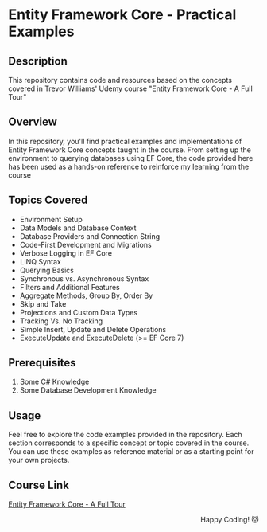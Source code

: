 # Entity Framework Core - Practical Examples

## Description

This repository contains code and resources based on the concepts covered in Trevor Williams' Udemy course "Entity Framework Core - A Full Tour"

## Overview
In this repository, you'll find practical examples and implementations of Entity Framework Core concepts taught in the course. 
From setting up the environment to querying databases using EF Core, the code provided here has been used as a hands-on reference to reinforce my learning from the course

## Topics Covered
- Environment Setup
- Data Models and Database Context
- Database Providers and Connection String
- Code-First Development and Migrations
- Verbose Logging in EF Core
- LINQ Syntax
- Querying Basics
- Synchronous vs. Asynchronous Syntax
- Filters and Additional Features
- Aggregate Methods, Group By, Order By
- Skip and Take
- Projections and Custom Data Types
- Tracking Vs. No Tracking
- Simple Insert, Update and Delete Operations
- ExecuteUpdate and ExecuteDelete (>= EF Core 7)

## Prerequisites
1. Some C# Knowledge
2. Some Database Development Knowledge

## Usage
Feel free to explore the code examples provided in the repository. Each section corresponds to a specific concept or topic covered in the course. You can use these examples as reference material or as a starting point for your own projects.

## Course Link
[Entity Framework Core - A Full Tour](https://www.udemy.com/course/entity-framework-core-a-full-tour/)

<div align="right">
Happy Coding! 🐱
</div>

